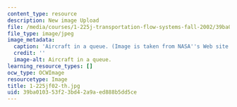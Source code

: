 ```yaml
---
content_type: resource
description: New image Upload
file: /media/courses/1-225j-transportation-flow-systems-fall-2002/39ba010353f23bd42a9aed888b5dd5ce_1-225jf02-th.jpg
file_type: image/jpeg
image_metadata:
  caption: 'Aircraft in a queue. (Image is taken from NASA''s Web site: [http://www.nasa.gov](http://www.nasa.gov).)'
  credit: ''
  image-alt: Aircraft in a queue.
learning_resource_types: []
ocw_type: OCWImage
resourcetype: Image
title: 1-225jf02-th.jpg
uid: 39ba0103-53f2-3bd4-2a9a-ed888b5dd5ce
---
```

